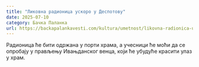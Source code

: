 ```yaml
---
title: "Ликовна радионица ускоро у Деспотову"
date: 2025-07-10
category: Бачка Паланка
url: https://backapalankavesti.com/kultura/umetnost/likovna-radionica-uskoro-u-despotovu/
---
```


Радионица ће бити одржана у порти храма, а учесници ће моћи да се опробају у прављењу Ивањданског венца, који ће убудуће красити улаз у храм.
